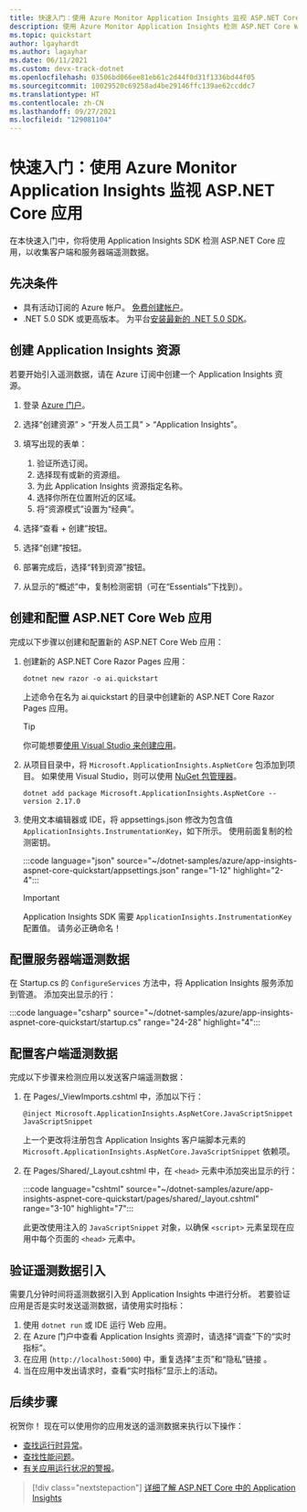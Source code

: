 ```yaml
---
title: 快速入门：使用 Azure Monitor Application Insights 监视 ASP.NET Core 应用
description: 使用 Azure Monitor Application Insights 检测 ASP.NET Core Web 应用以进行监视。
ms.topic: quickstart
author: lgayhardt
ms.author: lagayhar
ms.date: 06/11/2021
ms.custom: devx-track-dotnet
ms.openlocfilehash: 03506bd066ee81eb61c2d44f0d31f1336bd44f05
ms.sourcegitcommit: 10029520c69258ad4be29146ffc139ae62ccddc7
ms.translationtype: HT
ms.contentlocale: zh-CN
ms.lasthandoff: 09/27/2021
ms.locfileid: "129081104"
---
```

# <a name="quickstart-monitor-an-aspnet-core-app-with-azure-monitor-application-insights"></a>快速入门：使用 Azure Monitor Application Insights 监视 ASP.NET Core 应用

在本快速入门中，你将使用 Application Insights SDK 检测 ASP.NET Core 应用，以收集客户端和服务器端遥测数据。

## <a name="prerequisites"></a>先决条件

- 具有活动订阅的 Azure 帐户。 [免费创建帐户](https://azure.microsoft.com/free/dotnet)。
- .NET 5.0 SDK 或更高版本。 为平台[安装最新的 .NET 5.0 SDK](https://dotnet.microsoft.com/download/dotnet/5.0)。

## <a name="create-an-application-insights-resource"></a>创建 Application Insights 资源

若要开始引入遥测数据，请在 Azure 订阅中创建一个 Application Insights 资源。

1. 登录 [Azure 门户](https://portal.azure.com/)。

1. 选择“创建资源” > “开发人员工具” > “Application Insights”。

1. 填写出现的表单：
    1. 验证所选订阅。
    1. 选择现有或新的资源组。
    1. 为此 Application Insights 资源指定名称。
    1. 选择你所在位置附近的区域。
    1. 将“资源模式”设置为“经典”。 

1. 选择“查看 + 创建”按钮。 
1. 选择“创建”按钮。
1. 部署完成后，选择“转到资源”按钮。
1. 从显示的“概述”中，复制检测密钥（可在“Essentials”下找到）。

## <a name="create-and-configure-an-aspnet-core-web-app"></a>创建和配置 ASP.NET Core Web 应用

完成以下步骤以创建和配置新的 ASP.NET Core Web 应用：

1. 创建新的 ASP.NET Core Razor Pages 应用：
    
    ```dotnetcli
    dotnet new razor -o ai.quickstart
    ```
    
    上述命令在名为 ai.quickstart 的目录中创建新的 ASP.NET Core Razor Pages 应用。 
    
    > [!TIP]
    > 你可能想要[使用 Visual Studio 来创建应用](/visualstudio/ide/quickstart-aspnet-core)。

1. 从项目目录中，将 `Microsoft.ApplicationInsights.AspNetCore` 包添加到项目。 如果使用 Visual Studio，则可以使用 [NuGet 包管理器](/nuget/consume-packages/install-use-packages-visual-studio)。

    ```dotnetcli
    dotnet add package Microsoft.ApplicationInsights.AspNetCore --version 2.17.0 
    ```

1. 使用文本编辑器或 IDE，将 appsettings.json 修改为包含值 `ApplicationInsights.InstrumentationKey`，如下所示。 使用前面复制的检测密钥。

    :::code language="json" source="~/dotnet-samples/azure/app-insights-aspnet-core-quickstart/appsettings.json" range="1-12" highlight="2-4":::
    
    > [!IMPORTANT]
    > Application Insights SDK 需要 `ApplicationInsights.InstrumentationKey` 配置值。 请务必正确命名！

## <a name="configure-server-side-telemetry"></a>配置服务器端遥测数据

在 Startup.cs 的 `ConfigureServices` 方法中，将 Application Insights 服务添加到管道。 添加突出显示的行：

:::code language="csharp" source="~/dotnet-samples/azure/app-insights-aspnet-core-quickstart/startup.cs" range="24-28" highlight="4":::

## <a name="configure-client-side-telemetry"></a>配置客户端遥测数据

完成以下步骤来检测应用以发送客户端遥测数据：

1. 在 Pages/_ViewImports.cshtml 中，添加以下行：

    ```cshtml
    @inject Microsoft.ApplicationInsights.AspNetCore.JavaScriptSnippet JavaScriptSnippet
    ```

    上一个更改将注册包含 Application Insights 客户端脚本元素的 `Microsoft.ApplicationInsights.AspNetCore.JavaScriptSnippet` 依赖项。

1. 在 Pages/Shared/_Layout.cshtml 中，在 `<head>` 元素中添加突出显示的行：

    :::code language="cshtml" source="~/dotnet-samples/azure/app-insights-aspnet-core-quickstart/pages/shared/_layout.cshtml" range="3-10" highlight="7":::

   此更改使用注入的 `JavaScriptSnippet` 对象，以确保 `<script>` 元素呈现在应用中每个页面的 `<head>` 元素中。

## <a name="validate-telemetry-ingestion"></a>验证遥测数据引入

需要几分钟时间将遥测数据引入到 Application Insights 中进行分析。 若要验证应用是否是实时发送遥测数据，请使用实时指标：

1. 使用 `dotnet run` 或 IDE 运行 Web 应用。
1. 在 Azure 门户中查看 Application Insights 资源时，请选择“调查”下的“实时指标”。
1. 在应用 (`http://localhost:5000`) 中，重复选择“主页”和“隐私”链接 。
1. 当在应用中发出请求时，查看“实时指标”显示上的活动。

## <a name="next-steps"></a>后续步骤

祝贺你！ 现在可以使用你的应用发送的遥测数据来执行以下操作：

- [查找运行时异常](tutorial-runtime-exceptions.md)。
- [查找性能问题](tutorial-performance.md)。
- [有关应用运行状况的警报](tutorial-alert.md)。

> [!div class="nextstepaction"]
> [详细了解 ASP.NET Core 中的 Application Insights](asp-net-core.md)
